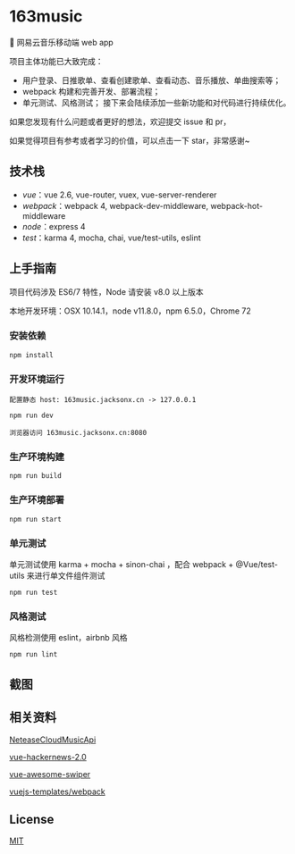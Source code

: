 # 163music
🎵 网易云音乐移动端 web app

项目主体功能已大致完成：
- 用户登录、日推歌单、查看创建歌单、查看动态、音乐播放、单曲搜索等；
- webpack 构建和完善开发、部署流程；
- 单元测试、风格测试；
接下来会陆续添加一些新功能和对代码进行持续优化。

如果您发现有什么问题或者更好的想法，欢迎提交 issue 和 pr，

如果觉得项目有参考或者学习的价值，可以点击一下 star，非常感谢~

## 技术栈
- *vue*：vue 2.6, vue-router, vuex, vue-server-renderer
- *webpack*：webpack 4, webpack-dev-middleware, webpack-hot-middleware
- *node*：express 4
- *test*：karma 4, mocha, chai, vue/test-utils, eslint

## 上手指南
项目代码涉及 ES6/7 特性，Node 请安装 v8.0 以上版本

本地开发环境：OSX 10.14.1，node v11.8.0，npm 6.5.0，Chrome 72

### 安装依赖
```
npm install
```

### 开发环境运行
```
配置静态 host: 163music.jacksonx.cn -> 127.0.0.1
```
```
npm run dev
```
```
浏览器访问 163music.jacksonx.cn:8080
```

### 生产环境构建
```
npm run build
```

### 生产环境部署
```
npm run start
```

### 单元测试
单元测试使用 karma + mocha + sinon-chai ，配合 webpack + @Vue/test-utils 来进行单文件组件测试
```
npm run test
```

### 风格测试
风格检测使用 eslint，airbnb 风格
```
npm run lint
```

## 截图


## 相关资料
[NeteaseCloudMusicApi](https://github.com/Binaryify/NeteaseCloudMusicApi)

[vue-hackernews-2.0](https://github.com/vuejs/vue-hackernews-2.0)

[vue-awesome-swiper](https://github.com/surmon-china/vue-awesome-swiper)

[vuejs-templates/webpack](https://github.com/vuejs-templates/webpack)


## License
[MIT](https://github.com/weapon-xx/163music/blob/master/LICENSE)
